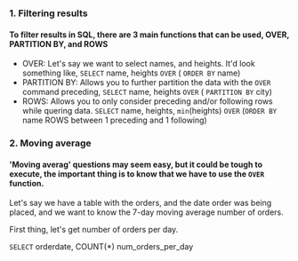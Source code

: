 ### 1. Filtering results
#### To filter results in SQL, there are 3 main functions that can be used, OVER, PARTITION BY, and ROWS
* OVER: Let's say we want to select names, and heights. It'd look something like, `SELECT` name, heights `OVER` ( `ORDER BY` name)
* PARTITION BY: Allows you to further partition the data with the `OVER` command preceding, `SELECT` name, heights `OVER` ( `PARTITION BY` city)
* ROWS: Allows you to only consider preceding and/or following rows while quering data. `SELECT` name, heights, `min`(heights) `OVER` (`ORDER BY` name ROWS between 1 preceding and 1 following)

### 2. Moving average
#### 'Moving averag' questions may seem easy, but it could be tough to execute, the important thing is to know that we have to use the `OVER` function.

Let's say we have a table with the orders, and the date order was being placed, and we want to know the 7-day moving average number of orders.

First thing, let's get number of orders per day.

`SELECT` orderdate, COUNT(*) num_orders_per_day

